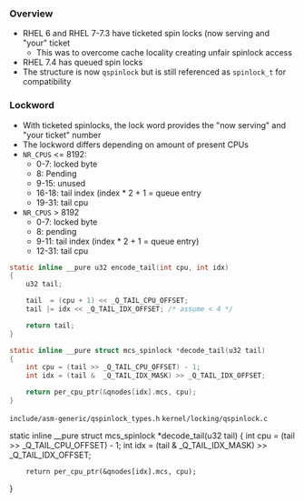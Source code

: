 ### Overview

- RHEL 6 and RHEL 7-7.3 have ticketed spin locks (now serving and "your" ticket
  - This was to overcome cache locality creating unfair spinlock access
- RHEL 7.4 has queued spin locks
- The structure is now `qspinlock` but is still referenced as `spinlock_t` for compatibility


### Lockword

- With ticketed spinlocks, the lock word provides the "now serving" and "your ticket" number
- The lockword differs depending on amount of present CPUs
- `NR_CPUS` <= 8192:
  - 0-7: locked byte
  - 8: Pending 
  - 9-15: unused
  - 16-18: tail index (index * 2 + 1 = queue entry 
  - 19-31: tail cpu
- `NR_CPUS` > 8192
  - 0-7: locked byte
  - 8: pending
  - 9-11: tail index (index * 2 + 1 = queue entry)
  - 12-31: tail cpu

```c
static inline __pure u32 encode_tail(int cpu, int idx)
{
	u32 tail;

	tail  = (cpu + 1) << _Q_TAIL_CPU_OFFSET;
	tail |= idx << _Q_TAIL_IDX_OFFSET; /* assume < 4 */

	return tail;
}

static inline __pure struct mcs_spinlock *decode_tail(u32 tail)
{
	int cpu = (tail >> _Q_TAIL_CPU_OFFSET) - 1;
	int idx = (tail &  _Q_TAIL_IDX_MASK) >> _Q_TAIL_IDX_OFFSET;

	return per_cpu_ptr(&qnodes[idx].mcs, cpu);
}
```


`include/asm-generic/qspinlock_types.h`
`kernel/locking/qspinlock.c`

static inline __pure struct mcs_spinlock *decode_tail(u32 tail)
{
        int cpu = (tail >> _Q_TAIL_CPU_OFFSET) - 1;
        int idx = (tail &  _Q_TAIL_IDX_MASK) >> _Q_TAIL_IDX_OFFSET;

        return per_cpu_ptr(&qnodes[idx].mcs, cpu);
}

